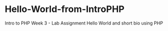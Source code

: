 # Hello-World-from-IntroPHP
Intro to PHP Week 3 - Lab Assignment Hello World and short bio using PHP
